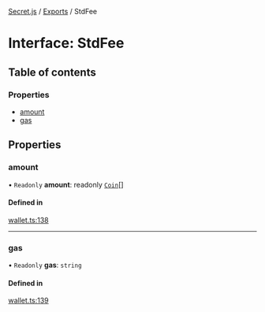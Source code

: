 [Secret.js](../README.md) / [Exports](../modules.md) / StdFee

# Interface: StdFee

## Table of contents

### Properties

- [amount](StdFee.md#amount)
- [gas](StdFee.md#gas)

## Properties

### amount

• `Readonly` **amount**: readonly [`Coin`](Coin.md)[]

#### Defined in

[wallet.ts:138](https://github.com/scrtlabs/secret.js/blob/839fe3d/src/wallet.ts#L138)

___

### gas

• `Readonly` **gas**: `string`

#### Defined in

[wallet.ts:139](https://github.com/scrtlabs/secret.js/blob/839fe3d/src/wallet.ts#L139)
